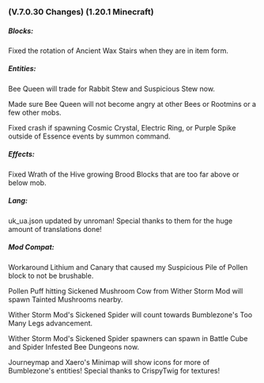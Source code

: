 ### **(V.7.0.30 Changes) (1.20.1 Minecraft)**

##### Blocks:
Fixed the rotation of Ancient Wax Stairs when they are in item form.

##### Entities:
Bee Queen will trade for Rabbit Stew and Suspicious Stew now.

Made sure Bee Queen will not become angry at other Bees or Rootmins or a few other mobs.

Fixed crash if spawning Cosmic Crystal, Electric Ring, or Purple Spike outside of Essence events by summon command.

##### Effects:
Fixed Wrath of the Hive growing Brood Blocks that are too far above or below mob.

##### Lang:
uk_ua.json updated by unroman! Special thanks to them for the huge amount of translations done!

##### Mod Compat:
Workaround Lithium and Canary that caused my Suspicious Pile of Pollen block to not be brushable.

Pollen Puff hitting Sickened Mushroom Cow from Wither Storm Mod will spawn Tainted Mushrooms nearby.

Wither Storm Mod's Sickened Spider will count towards Bumblezone's Too Many Legs advancement.

Wither Storm Mod's Sickened Spider spawners can spawn in Battle Cube and Spider Infested Bee Dungeons now.

Journeymap and Xaero's Minimap will show icons for more of Bumblezone's entities! Special thanks to CrispyTwig for textures!